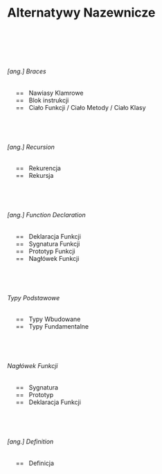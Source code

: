 # Alternatywy Nazewnicze

<br/>

&nbsp;
------------- 
###### [ang.] Braces
&nbsp;&nbsp;&nbsp;&nbsp; == &nbsp; Nawiasy Klamrowe \
&nbsp;&nbsp;&nbsp;&nbsp; == &nbsp; Blok instrukcji \
&nbsp;&nbsp;&nbsp;&nbsp; == &nbsp; Ciało Funkcji / Ciało Metody / Ciało Klasy

&nbsp;
------------- 
###### [ang.] Recursion
&nbsp;&nbsp;&nbsp;&nbsp; == &nbsp; Rekurencja \
&nbsp;&nbsp;&nbsp;&nbsp; == &nbsp; Rekursja

&nbsp;
------------- 
###### [ang.] Function Declaration
&nbsp;&nbsp;&nbsp;&nbsp; == &nbsp; Deklaracja Funkcji \
&nbsp;&nbsp;&nbsp;&nbsp; == &nbsp; Sygnatura Funkcji \
&nbsp;&nbsp;&nbsp;&nbsp; == &nbsp; Prototyp Funkcji \
&nbsp;&nbsp;&nbsp;&nbsp; == &nbsp; Nagłówek Funkcji 


&nbsp;
------------- 
###### Typy Podstawowe
&nbsp;&nbsp;&nbsp;&nbsp; == &nbsp; Typy Wbudowane \
&nbsp;&nbsp;&nbsp;&nbsp; == &nbsp; Typy Fundamentalne


&nbsp;
------------- 
###### Nagłówek Funkcji
&nbsp;&nbsp;&nbsp;&nbsp; == &nbsp; Sygnatura \
&nbsp;&nbsp;&nbsp;&nbsp; == &nbsp; Prototyp \
&nbsp;&nbsp;&nbsp;&nbsp; == &nbsp; Deklaracja Funkcji 



&nbsp;
------------- 
###### [ang.] Definition
&nbsp;&nbsp;&nbsp;&nbsp; == &nbsp; Definicja


<br/><br/>
